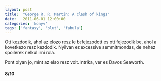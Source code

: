 ```yaml
---
layout: post
title:  "George R. R. Martin: A clash of kings"
date:   2011-06-01 12:00:00
categories: 'konyv'
tags: ['fantasy', 'blut', 'fabula']
---
```


Ott kezdodik, ahol az elozo resz <del>le</del> befejezodott es ott fejezodik be, ahol a kovetkezo resz kezdodik. Nyilvan ez excessive semmitmondas, de nehez spoilerek nelkul irni rola.

Pont olyan jo, mint az elso resz volt. Intrika, ver es Davos Seaworth.

<h4>8/10</h4>